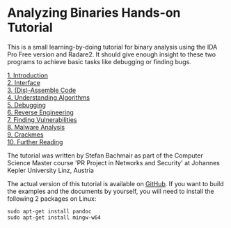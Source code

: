 Analyzing Binaries Hands-on Tutorial
====================================

This is a small learning-by-doing tutorial for binary analysis using the IDA Pro Free version and Radare2. It should give enough insight to these two programs to achieve basic tasks like debugging or finding bugs.

[1. Introduction](1_Introduction/index.html)  
[2. Interface](2_Interface/index.html)  
[3. (Dis)-Assemble Code](3_DisAssemble_Code/index.html)  
[4. Understanding Algorithms](4_Understanding_Algorithms/index.html)  
[5. Debugging](5_Debugging/index.html)  
[6. Reverse Engineering](6_Reverse_Engineering/index.html)  
[7. Finding Vulnerabilities](7_Finding_Vulnerabilities/index.html)  
[8. Malware Analysis](8_Malware_Analysis/index.html)  
[9. Crackmes](9_Crackmes/index.html)  
[10. Further Reading](10_Further_Reading/index.html)  

The tutorial was written by Stefan Bachmair as part of the Computer Science Master course 'PR Project in Networks and Security' at Johannes Kepler University Linz, Austria

The actual version of this tutorial is available on [GitHub](https://github.com/sb1981/Analyzing-Binaries-Hands-on-Tutorial). If you want to build the examples and the documents by yourself, you will need to install the following 2 packages on Linux:

```
sudo apt-get install pandoc
sudo apt-get install mingw-w64
```